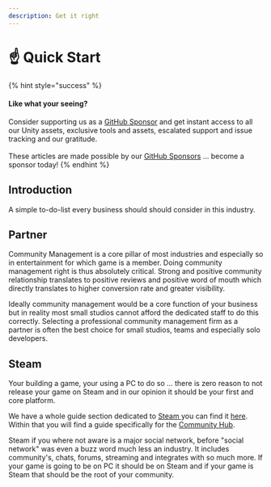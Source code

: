 ```yaml
---
description: Get it right
---
```


# ☝ Quick Start

{% hint style="success" %}
#### Like what your seeing?

Consider supporting us as a [GitHub Sponsor](../../become-a-sponsor/) and get instant access to all our Unity assets, exclusive tools and assets, escalated support and issue tracking and our gratitude.\
\
These articles are made possible by our [GitHub Sponsors](https://github.com/sponsors/heathen-engineering) ... become a sponsor today!
{% endhint %}

## Introduction

A simple to-do-list every business should should consider in this industry.

## Partner

Community Management is a core pillar of most industries and especially so in entertainment for which game is a member. Doing community management right is thus absolutely critical. Strong and positive community relationship translates to positive reviews and positive word of mouth which directly translates to higher conversion rate and greater visibility.

Ideally community management would be a core function of your business but in reality most small studios cannot afford the dedicated staff to do this correctly. Selecting a professional community management firm as a partner is often the best choice for small studios, teams and especially solo developers.

## Steam

Your building a game, your using a PC to do so ... there is zero reason to not release your game on Steam and in our opinion it should be your first and core platform.

We have a whole guide section dedicated to [Steam ](../../steam/steam.md)you can find it [here](../../steam/steam.md). Within that you will find a guide specifically for the [Community Hub](../../steam/community-hub.md).

Steam if you where not aware is a major social network, before "social network" was even a buzz word much less an industry. It includes community's, chats, forums, streaming and integrates with so much more. If your game is going to be on PC it should be on Steam and if your game is Steam that should be the root of your community.
